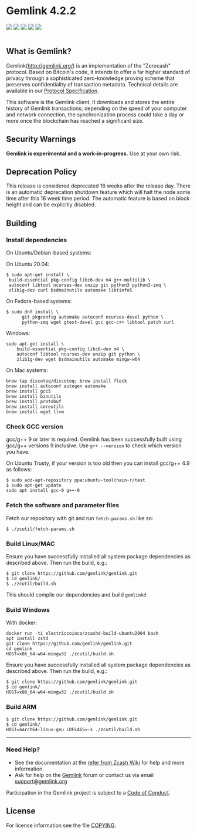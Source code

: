# Gemlink 4.2.2

[![](https://img.shields.io/github/v/release/gemlink/gemlink)](https://github.com/gemlink/gemlink/releases) [![](https://img.shields.io/github/release-date/gemlink/gemlink)](https://github.com/gemlink/gemlink/releases) [![](https://img.shields.io/github/downloads/gemlink/gemlink/latest/total)](https://github.com/gemlink/gemlink/releases) [![](https://img.shields.io/github/downloads/gemlink/gemlink/total)](https://github.com/gemlink/gemlink/releases) [![](https://img.shields.io/discord/398513312696107008)](https://discord.gg/GghXuUnYmU)

![]()

## What is Gemlink?

Gemlink(http://gemlink.org/) is an implementation of the "Zerocash" protocol.
Based on Bitcoin's code, it intends to offer a far higher standard of privacy
through a sophisticated zero-knowledge proving scheme that preserves
confidentiality of transaction metadata. Technical details are available
in our [Protocol Specification](https://github.com/zcash/zips/raw/master/protocol/protocol.pdf).

This software is the Gemlink client. It downloads and stores the entire history
of Gemlink transactions; depending on the speed of your computer and network
connection, the synchronization process could take a day or more once the
blockchain has reached a significant size.

## Security Warnings

**Gemlink is experimental and a work-in-progress.** Use at your own risk.

## Deprecation Policy

This release is considered deprecated 16 weeks after the release day. There
is an automatic deprecation shutdown feature which will halt the node some
time after this 16 week time period. The automatic feature is based on block
height and can be explicitly disabled.

## Building

### Install dependencies

On Ubuntu/Debian-based systems:

On Ubuntu 20.04:

```
$ sudo apt-get install \
 build-essential pkg-config libc6-dev m4 g++-multilib \
 autoconf libtool ncurses-dev unzip git python3 python3-zmq \
 zlib1g-dev curl bsdmainutils automake libtinfo5
```

On Fedora-based systems:

```
$ sudo dnf install \
      git pkgconfig automake autoconf ncurses-devel python \
      python-zmq wget gtest-devel gcc gcc-c++ libtool patch curl
```

Windows:

```
sudo apt-get install \
    build-essential pkg-config libc6-dev m4 \
    autoconf libtool ncurses-dev unzip git python \
    zlib1g-dev wget bsdmainutils automake mingw-w64
```

On Mac systems:

```
brew tap discoteq/discoteq; brew install flock
brew install autoconf autogen automake
brew install gcc5
brew install binutils
brew install protobuf
brew install coreutils
brew install wget llvm
```

### Check GCC version

gcc/g++ 9 or later is required. Gemlink has been successfully built using gcc/g++ versions 9 inclusive. Use `g++ --version` to check which version you have.

On Ubuntu Trusty, if your version is too old then you can install gcc/g++ 4.9 as follows:

```
$ sudo add-apt-repository ppa:ubuntu-toolchain-r/test
$ sudo apt-get update
sudo apt install gcc-9 g++-9
```

### Fetch the software and parameter files

Fetch our repository with git and run `fetch-params.sh` like so:

```
$ ./zcutil/fetch-params.sh
```

### Build Linux/MAC

Ensure you have successfully installed all system package dependencies as described above. Then run the build, e.g.:

```
$ git clone https://github.com/gemlink/gemlink.git
$ cd gemlink/
$ ./zcutil/build.sh
```

This should compile our dependencies and build `gemlinkd`

### Build Windows

With docker:

```
docker run -ti electriccoinco/zcashd-build-ubuntu2004 bash
apt install zstd
git clone https://github.com/gemlink/gemlink.git
cd gemlink
HOST=x86_64-w64-mingw32 ./zcutil/build.sh
```

Ensure you have successfully installed all system package dependencies as described above. Then run the build, e.g.:

```
$ git clone https://github.com/gemlink/gemlink.git
$ cd gemlink/
HOST=x86_64-w64-mingw32 ./zcutil/build.sh
```
### Build ARM

```
$ git clone https://github.com/gemlink/gemlink.git
$ cd gemlink/
HOST=aarch64-linux-gnu LDFLAGS=-s ./zcutil/build.sh
```
---

### Need Help?

- See the documentation at the [refer from Zcash Wiki](https://github.com/zcash/zcash/wiki/1.0-User-Guide)
  for help and more information.
- Ask for help on the [Gemlink](https://discuss.gemlink.org/) forum or contact us via email support@gemlink.org

Participation in the Gemlink project is subject to a
[Code of Conduct](code_of_conduct.md).

## License

For license information see the file [COPYING](COPYING).
